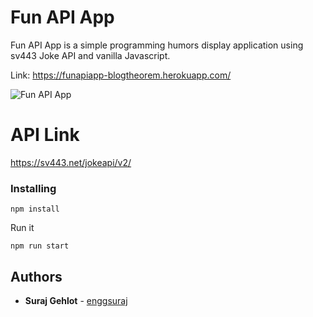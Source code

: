 # Fun API App

Fun API App is a simple programming humors display application using sv443 Joke API and vanilla Javascript.

Link: https://funapiapp-blogtheorem.herokuapp.com/

![Fun API App](https://user-images.githubusercontent.com/6918020/91712509-7f886d80-eba5-11ea-9175-21b6607908f0.png)

# API Link

https://sv443.net/jokeapi/v2/

### Installing

```
npm install
```

Run it

```
npm run start
```

## Authors

- **Suraj Gehlot** - [enggsuraj](https://github.com/enggsuraj)
